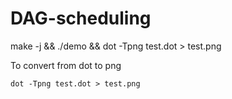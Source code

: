 # DAG-scheduling


 make -j && ./demo && dot -Tpng test.dot > test.png 

To convert from dot to png
```
dot -Tpng test.dot > test.png
```
